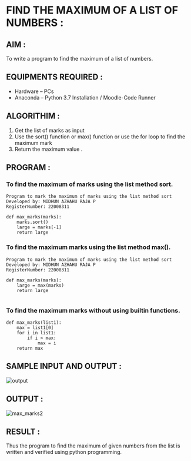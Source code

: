# FIND THE MAXIMUM OF A LIST OF NUMBERS :

## AIM :

To write a program to find the maximum of a list of numbers.

## EQUIPMENTS REQUIRED :
-	Hardware – PCs  
-	Anaconda – Python 3.7 Installation / Moodle-Code Runner
## ALGORITHIM :

1.	Get the list of marks as input 
2.	Use the sort() function or max() function or use the for loop to find the maximum mark  
3.	Return the maximum value .

## PROGRAM :


### To find the maximum of marks using the list method sort.
``` 
Program to mark the maximum of marks using the list method sort
Developed by: MIDHUN AZHAHU RAJA P
RegisterNumber: 22008311

def max_marks(marks):
    marks.sort()
    large = marks[-1]
    return large

```

### To find the maximum marks using the list method max().
```
Program to mark the maximum of marks using the list method sort
Developed by: MIDHUN AZHAHU RAJA P
RegisterNumber: 22008311

def max_marks(marks):
    large = max(marks)
    return large


```

### To find the maximum marks without using builtin functions.
```
def max_marks(list1):
    max = list1[0]
    for i in list1:
        if i > max:
            max = i
    return max

```
## SAMPLE INPUT AND OUTPUT :

![output](./img/max_marks1.jpg) 

## OUTPUT :

![max_marks2](https://user-images.githubusercontent.com/118054670/213929657-7505615c-9d08-403d-8e8f-6a337b62f4da.jpg)


## RESULT :

Thus the program to find the maximum of given numbers from the list is written and verified using python programming.
